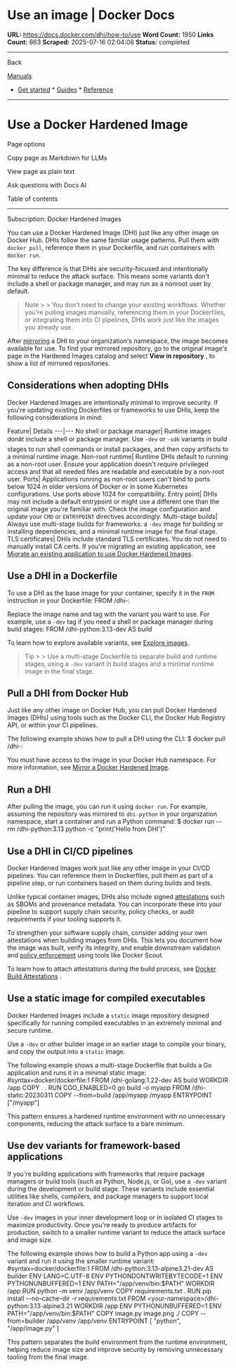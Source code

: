 # Use an image | Docker Docs

**URL:** https://docs.docker.com/dhi/how-to/use
**Word Count:** 1950
**Links Count:** 663
**Scraped:** 2025-07-16 02:04:08
**Status:** completed

---

Back

[Manuals](https://docs.docker.com/manuals/)

  * [Get started](https://docs.docker.com/get-started/)   * [Guides](https://docs.docker.com/guides/)   * [Reference](https://docs.docker.com/reference/)

* * *

# Use a Docker Hardened Image

Page options

Copy page as Markdown for LLMs

View page as plain text

Ask questions with Docs AI

Table of contents

* * *

Subscription: Docker Hardened Images

You can use a Docker Hardened Image \(DHI\) just like any other image on Docker Hub. DHIs follow the same familiar usage patterns. Pull them with `docker pull`, reference them in your Dockerfile, and run containers with `docker run`.

The key difference is that DHIs are security-focused and intentionally minimal to reduce the attack surface. This means some variants don't include a shell or package manager, and may run as a nonroot user by default.

> Note >  > You don't need to change your existing workflows. Whether you're pulling images manually, referencing them in your Dockerfiles, or integrating them into CI pipelines, DHIs work just like the images you already use.

After [mirroring](https://docs.docker.com/dhi/how-to/mirror/) a DHI to your organization's namespace, the image becomes available for use. To find your mirrored repository, go to the original image's page in the Hardened Images catalog and select **View in repository** , to show a list of mirrored repositories.

## Considerations when adopting DHIs

Docker Hardened Images are intentionally minimal to improve security. If you're updating existing Dockerfiles or frameworks to use DHIs, keep the following considerations in mind:

Feature| Details   ---|---   No shell or package manager| Runtime images donât include a shell or package manager. Use `-dev` or `-sdk` variants in build stages to run shell commands or install packages, and then copy artifacts to a minimal runtime image.   Non-root runtime| Runtime DHIs default to running as a non-root user. Ensure your application doesn't require privileged access and that all needed files are readable and executable by a non-root user.   Ports| Applications running as non-root users can't bind to ports below 1024 in older versions of Docker or in some Kubernetes configurations. Use ports above 1024 for compatibility.   Entry point| DHIs may not include a default entrypoint or might use a different one than the original image you're familiar with. Check the image configuration and update your `CMD` or `ENTRYPOINT` directives accordingly.   Multi-stage builds| Always use multi-stage builds for frameworks: a `-dev` image for building or installing dependencies, and a minimal runtime image for the final stage.   TLS certificates| DHIs include standard TLS certificates. You do not need to manually install CA certs.      If you're migrating an existing application, see [Migrate an existing application to use Docker Hardened Images](https://docs.docker.com/dhi/how-to/migrate/).

## Use a DHI in a Dockerfile

To use a DHI as the base image for your container, specify it in the `FROM` instruction in your Dockerfile:               FROM <your-namespace>/dhi-<image>:<tag>

Replace the image name and tag with the variant you want to use. For example, use a `-dev` tag if you need a shell or package manager during build stages:               FROM <your-namespace>/dhi-python:3.13-dev AS build

To learn how to explore available variants, see [Explore images](https://docs.docker.com/dhi/how-to/explore/).

> Tip >  > Use a multi-stage Dockerfile to separate build and runtime stages, using a `-dev` variant in build stages and a minimal runtime image in the final stage.

## Pull a DHI from Docker Hub

Just like any other image on Docker Hub, you can pull Docker Hardened Images \(DHIs\) using tools such as the Docker CLI, the Docker Hub Registry API, or within your CI pipelines.

The following example shows how to pull a DHI using the CLI:               $ docker pull <your-namespace>/dhi-<image>:<tag>     

You must have access to the image in your Docker Hub namespace. For more information, see [Mirror a Docker Hardened Image](https://docs.docker.com/dhi/how-to/mirror/).

## Run a DHI

After pulling the image, you can run it using `docker run`. For example, assuming the repository was mirrored to `dhi-python` in your organization namespace, start a container and run a Python command:               $ docker run --rm <your-namespace>/dhi-python:3.13 python -c "print('Hello from DHI')"     

## Use a DHI in CI/CD pipelines

Docker Hardened Images work just like any other image in your CI/CD pipelines. You can reference them in Dockerfiles, pull them as part of a pipeline step, or run containers based on them during builds and tests.

Unlike typical container images, DHIs also include signed [attestations](https://docs.docker.com/dhi/core-concepts/attestations/) such as SBOMs and provenance metadata. You can incorporate these into your pipeline to support supply chain security, policy checks, or audit requirements if your tooling supports it.

To strengthen your software supply chain, consider adding your own attestations when building images from DHIs. This lets you document how the image was built, verify its integrity, and enable downstream validation and [policy enforcement](https://docs.docker.com/dhi/how-to/policies/) using tools like Docker Scout.

To learn how to attach attestations during the build process, see [Docker Build Attestations](https://docs.docker.com/build/metadata/attestations/) .

## Use a static image for compiled executables

Docker Hardened Images include a `static` image repository designed specifically for running compiled executables in an extremely minimal and secure runtime.

Use a `-dev` or other builder image in an earlier stage to compile your binary, and copy the output into a `static` image.

The following example shows a multi-stage Dockerfile that builds a Go application and runs it in a minimal static image:               #syntax=docker/dockerfile:1          FROM <your-namespace>/dhi-golang:1.22-dev AS build     WORKDIR /app     COPY . .     RUN CGO_ENABLED=0 go build -o myapp          FROM <your-namespace>/dhi-static:20230311     COPY --from=build /app/myapp /myapp     ENTRYPOINT ["/myapp"]

This pattern ensures a hardened runtime environment with no unnecessary components, reducing the attack surface to a bare minimum.

## Use dev variants for framework-based applications

If you're building applications with frameworks that require package managers or build tools \(such as Python, Node.js, or Go\), use a `-dev` variant during the development or build stage. These variants include essential utilities like shells, compilers, and package managers to support local iteration and CI workflows.

Use `-dev` images in your inner development loop or in isolated CI stages to maximize productivity. Once you're ready to produce artifacts for production, switch to a smaller runtime variant to reduce the attack surface and image size.

The following example shows how to build a Python app using a `-dev` variant and run it using the smaller runtime variant:               #syntax=docker/dockerfile:1          FROM <your-namespace>/dhi-python:3.13-alpine3.21-dev AS builder          ENV LANG=C.UTF-8     ENV PYTHONDONTWRITEBYTECODE=1     ENV PYTHONUNBUFFERED=1     ENV PATH="/app/venv/bin:$PATH"          WORKDIR /app          RUN python -m venv /app/venv     COPY requirements.txt .          RUN pip install --no-cache-dir -r requirements.txt          FROM <your-namespace>/dhi-python:3.13-alpine3.21          WORKDIR /app          ENV PYTHONUNBUFFERED=1     ENV PATH="/app/venv/bin:$PATH"          COPY image.py image.png ./     COPY --from=builder /app/venv /app/venv          ENTRYPOINT [ "python", "/app/image.py" ]

This pattern separates the build environment from the runtime environment, helping reduce image size and improve security by removing unnecessary tooling from the final image.